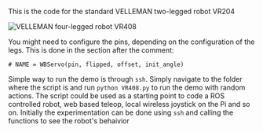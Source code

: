 This is the code for the standard VELLEMAN two-legged robot VR204

![VELLEMAN four-legged robot VR408](http://images.velleman.eu/manuals/allbot/arduino-allbot/04/000.jpg "VR204") 

You might need to configure the pins, depending on the configuration of the legs. This is done in the section after the comment:
```
# NAME = WBServo(pin, flipped, offset, init_angle)
```

Simple way to run the demo is through `ssh`. Simply navigate to the folder where the script is and run 
```python VR408.py```
to run the demo with random actions. The script could be used as a starting point to code a ROS controlled robot, web based teleop, local wireless joystick on the Pi and so on.
Initially the experimentation can be done using `ssh` and calling the functions to see the robot's behaivior
